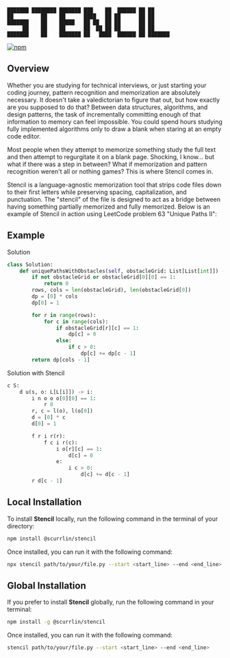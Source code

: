 ```

███████ ████████ ███████ ███    ██  ██████ ██ ██      
██         ██    ██      ████   ██ ██      ██ ██      
███████    ██    █████   ██ ██  ██ ██      ██ ██      
     ██    ██    ██      ██  ██ ██ ██      ██ ██      
███████    ██    ███████ ██   ████  ██████ ██ ███████ 

```

[![npm](https://img.shields.io/npm/dt/%40scurrlin%2Fstencil?style=flat&color=blue)](https://www.npmjs.com/package/@scurrlin/stencil)

## Overview

Whether you are studying for technical interviews, or just starting your coding journey, pattern recognition and memorization are absolutely necessary. It doesn't take a valedictorian to figure that out, but how exactly are you supposed to do that? Between data structures, algorithms, and design patterns, the task of incrementally committing enough of that information to memory can feel impossible. You could spend hours studying fully implemented algorithms only to draw a blank when staring at an empty code editor.

Most people when they attempt to memorize something study the full text and then attempt to regurgitate it on a blank page. Shocking, I know... but what if there was a step in between? What if memorization and pattern recognition weren't all or nothing games? This is where Stencil comes in.

Stencil is a language-agnostic memorization tool that strips code files down to their first letters while preserving spacing, capitalization, and punctuation. The "stencil" of the file is designed to act as a bridge between having something partially memorized and fully memorized. Below is an example of Stencil in action using LeetCode problem 63 "Unique Paths II":

## Example

Solution

```python
class Solution:
    def uniquePathsWithObstacles(self, obstacleGrid: List[List[int]]) -> int:
        if not obstacleGrid or obstacleGrid[0][0] == 1:
            return 0
        rows, cols = len(obstacleGrid), len(obstacleGrid[0])
        dp = [0] * cols
        dp[0] = 1

        for r in range(rows):
            for c in range(cols):
                if obstacleGrid[r][c] == 1:
                    dp[c] = 0
                else:
                    if c > 0:
                        dp[c] += dp[c - 1]
        return dp[cols - 1]
```

Solution with Stencil

```python
c S:
    d u(s, o: L[L[i]]) -> i:
        i n o o o[0][0] == 1:
            r 0
        r, c = l(o), l(o[0])
        d = [0] * c
        d[0] = 1

        f r i r(r):
            f c i r(c):
                i o[r][c] == 1:
                    d[c] = 0
                e:
                    i c > 0:
                        d[c] += d[c - 1]
        r d[c - 1]
```

## Local Installation

To install **Stencil** locally, run the following command in the terminal of your directory:

```bash
npm install @scurrlin/stencil
```

Once installed, you can run it with the following command:

```bash
npx stencil path/to/your/file.py --start <start_line> --end <end_line>
```

## Global Installation

If you prefer to install **Stencil** globally, run the following command in your terminal:

```bash
npm install -g @scurrlin/stencil
```

Once installed, you can run it with the following command:

```bash
stencil path/to/your/file.py --start <start_line> --end <end_line>
```